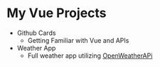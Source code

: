# My Vue Projects

- Github Cards
  - Getting Familiar with Vue and APIs
- Weather App
  - Full weather app utilizing [OpenWeatherAPi](https://openweathermap.org/api)
